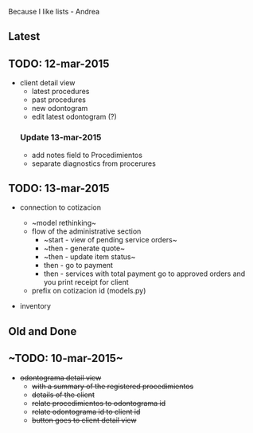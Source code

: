 Because I like lists - Andrea

## Latest

TODO: 12-mar-2015
-----------------

- client detail view
    - latest procedures
    - past procedures
    - new odontogram
    - edit latest odontogram (?)
    ### Update 13-mar-2015
    - add notes field to Procedimientos
    - separate diagnostics from procerures

TODO: 13-mar-2015
-----------------

- connection to cotizacion
    - ~model rethinking~
    - flow of the administrative section
        - ~start - view of pending service orders~
        - ~then - generate quote~
        - ~then - update item status~
        - then - go to payment
        - then - services with total payment go to approved orders and you print receipt for client
    - prefix on cotizacion id (models.py)

- inventory

## Old and Done

## ~TODO: 10-mar-2015~

- ~~odontograma detail view~~
    - ~~with a summary of the registered procedimientos~~
    - ~~details of the client~~
    - ~~relate procedimientos to odontograma id~~
    - ~~relate odontograma id to client id~~
    - ~~button goes to client detail view~~
